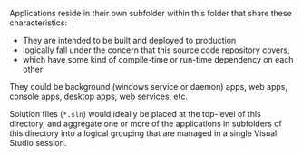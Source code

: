 Applications reside in their own subfolder within this folder that share these characteristics:
- They are intended to be built and deployed to production
- logically fall under the concern that this source code repository covers,
- which have some kind of compile-time or run-time dependency on each other

They could be background (windows service or daemon) apps, web apps, console apps, desktop apps, web services, etc.

Solution files (`*.sln`) would ideally be placed at the top-level of this directory, and aggregate one or more of the applications in subfolders of this directory into a logical grouping that are managed in a single Visual Studio session.